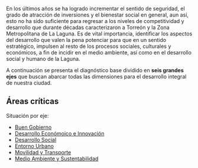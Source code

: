 
En los últimos años se ha logrado incrementar el sentido de seguridad, el grado de atracción de inversiones y el bienestar social en general, aun así, esto no ha sido suficiente para regresar a los niveles de competitividad y desarrollo que durante décadas caracterizaron a Torreón y la Zona Metropolitana de La Laguna. Es de vital importancia, identificar los aspectos del desarrollo que valen la pena potenciar para que en un sentido estratégico, impulsen al resto de los procesos sociales, culturales y económicos, a fin de incidir en el medio ambiente, así como en el desarrollo social y humano de la Laguna.

A continuación se presenta el diagnóstico base dividido en **seis grandes ejes** que buscan abarcar todas las dimensiones para el desarrollo integral de nuestra ciudad.

## Áreas críticas

Situación por eje:

* [Buen Gobierno](diagnostico-estrategico-buen-gobierno.html)
* [Desarrollo Económoico e Innovación](diagnostico-estrategico-desarrollo-economico-innovacion.html)
* [Desarrollo Social](diagnostico-estrategico-desarrollo-social.html)
* [Entorno Urbano](diagnostico-estrategico-entorno-urbano.html)
* [Movilidad y Transporte](diagnostico-estrategico-movilidad-transporte.html)
* [Medio Ambiente y Sustentabilidad](diagnostico-estrategico-medio-ambiente-sustentabilidad.html)
